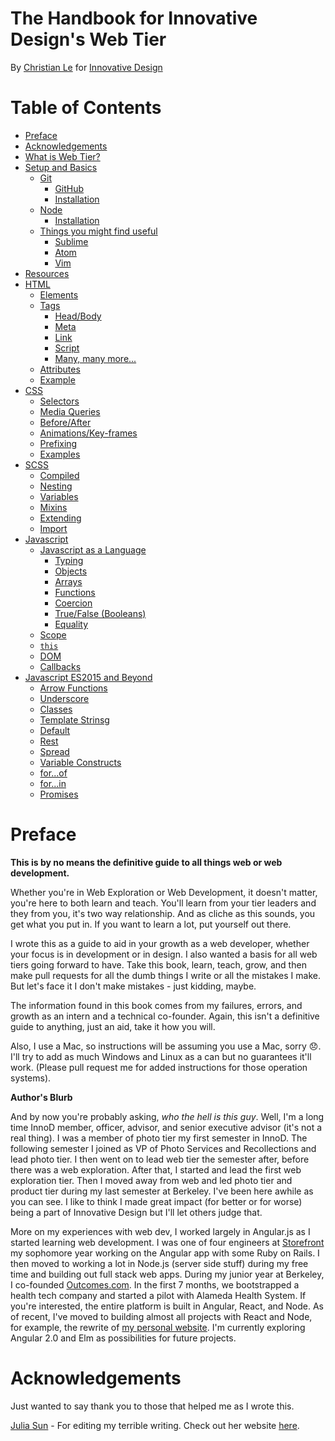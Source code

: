 # The Handbook for Innovative Design's Web Tier
By [Christian Le](https://github.com/cle1994) for
[Innovative Design](http://innovativedesign.club/)

# Table of Contents

* [Preface](#preface)
* [Acknowledgements](#acknowledgements)
* [What is Web Tier?](0-what_is_web_tier.md)
* [Setup and Basics](1-setup_and_basics.md)
    * [Git](1-setup_and_basics.md#git)
      * [GitHub](1-setup_and_basics.md#github)
      * [Installation](1-setup_and_basics.md#git-installation)
    * [Node](1-setup_and_basics.md#node)
      * [Installation](1-setup_and_basics.md#node-installation)
    * [Things you might find useful](1-setup_and_basics.md#helpful-things)
      * [Sublime](1-setup_and_basics.md#helpful-sublime)
      * [Atom](1-setup_and_basics.md#helpful-atom)
      * [Vim](1-setup_and_basics.md#helpful-vim)
* [Resources](2-resources.md)
* [HTML](3-html.md)
  * [Elements](3-html.md#elements)
  * [Tags](3-html.md#tags)
    * [Head/Body](3-html.md#tags-head)
    * [Meta](3-html.md#tags-meta)
    * [Link](3-html.md#tags-link)
    * [Script](3-html.md#tags-script)
    * [Many, many more...](3-html.md#tags-rest)
  * [Attributes](3-html.md#attributes)
  * [Example](3-html.md#example)
* [CSS](4-css.md)
  * [Selectors](4-css.md#selectors)
  * [Media Queries](4-css.md#media-queries)
  * [Before/After](4-css.md#before)
  * [Animations/Key-frames](4-css.md#animations)
  * [Prefixing](4-css.md#prefixing)
  * [Examples](4-css.md#examples)
* [SCSS](5-scss.md)
  * [Compiled](5-scss.md#compiled)
  * [Nesting](5-scss.md#nesting)
  * [Variables](5-scss.md#variables)
  * [Mixins](5-scss.md#mixins)
  * [Extending](5-scss.md#extending)
  * [Import](5-scss.md#import)
* [Javascript](6-javascript.md)
  * [Javascript as a Language](6-javascript.md#language)
    * [Typing](6-javascript.md#language-type)
    * [Objects](6-javascript.md#language-objects)
    * [Arrays](6-javascript.md#language-arrays)
    * [Functions](6-javascript.md#language-functions)
    * [Coercion](6-javascript.md#language-coercion)
    * [True/False (Booleans)](6-javascript.md#language-booleans)
    * [Equality](6-javascript.md#language-equality)
  * [Scope](6-javascript.md#scope)
  * [`this`](6-javascript.md#this)
  * [DOM](6-javascript.md#dom)
  * [Callbacks](6-javascript.md#callbacks)
* [Javascript ES2015 and Beyond](7-es2015.md)
  * [Arrow Functions](7-es2015.md#arrow)
  * [Underscore](7-es2015.md#underscore)
  * [Classes](7-es2015.md#classes)
  * [Template Strinsg](7-es2015.md#template)
  * [Default](7-es2015.md#default)
  * [Rest](7-es2015.md#rest)
  * [Spread](7-es2015.md#spread)
  * [Variable Constructs](7-es2015.md#constructs)
  * [for...of](7-es2015.md#of)
  * [for...in](7-es2015.md#in)
  * [Promises](7-es2015.md#promises)

<a name="preface"></a>
# Preface
**This is by no means the definitive guide to all things web or web
development.**

Whether you're in Web Exploration or Web Development, it doesn't matter, you're
here to both learn and teach. You'll learn from your tier leaders and they from
you, it's two way relationship. And as cliche as this sounds, you get what you
put in. If you want to learn a lot, put yourself out there.


I wrote this as a guide to aid in your growth as a web developer, whether your
focus is in development or in design. I also wanted a basis for all web tiers
going forward to have. Take this book, learn, teach, grow, and then make pull
requests for all the dumb things I write or all the mistakes I make. But let's
face it I don't make mistakes - just kidding, maybe.

The information found in this book comes from my failures, errors, and growth as
an intern and a technical co-founder. Again, this isn't a definitive guide to
anything, just an aid, take it how you will.

Also, I use a Mac, so instructions will be assuming you use a Mac, sorry
:disappointed:. I'll try to add as much Windows and Linux as a can but no
guarantees it'll work. (Please pull request me for added instructions for those
operation systems).

**Author's Blurb**

And by now you're probably asking, *who the hell is this guy*. Well, I'm a long
time InnoD member, officer, advisor, and senior executive advisor (it's not a
real thing). I was a member of photo tier my first semester in InnoD. The
following semester I joined as VP of Photo Services and Recollections and lead
photo tier. I then went on to lead web tier the semester after, before there was
a web exploration. After that, I started and lead the first web exploration
tier. Then I moved away from web and led photo tier and product tier during
my last semester at Berkeley. I've been here awhile as you can see. I like to
think I made great impact (for better or for worse) being a part of Innovative
Design but I'll let others judge that.

More on my experiences with web dev, I worked largely in Angular.js
as I started learning web development. I was one of four engineers at
[Storefront](http://thestorefront.com) my sophomore year working on the
Angular app with some Ruby on Rails. I then moved to working a lot in Node.js
(server side stuff) during my free time and building out full stack web
apps. During my junior year at Berkeley, I co-founded
[Outcomes.com](https://www.outcomes.com). In the first 7 months, we bootstrapped
a health tech company and started a pilot with Alameda Health System. If you're
interested, the entire platform is built in Angular, React, and Node. As of
recent, I've moved to building almost all projects with React and Node, for example, the
rewrite of [my personal website](http://christianle.com). I'm
currently exploring Angular 2.0 and Elm as possibilities for future projects.

<a name="acknowledgements"></a>
# Acknowledgements
Just wanted to say thank you to those that helped me as I wrote this.

[Julia Sun](https://github.com/jubearsun) - For editing my terrible writing.
Check out her website [here](http://juliasun.io).

